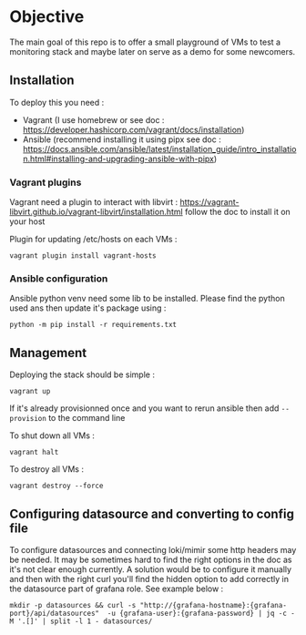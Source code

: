 # Objective

The main goal of this repo is to offer a small playground of VMs to test a monitoring stack and maybe later on serve as a demo for some newcomers.

## Installation

To deploy this you need :
- Vagrant (I use homebrew or see doc : https://developer.hashicorp.com/vagrant/docs/installation)
- Ansible (recommend installing it using pipx see doc : https://docs.ansible.com/ansible/latest/installation_guide/intro_installation.html#installing-and-upgrading-ansible-with-pipx)

### Vagrant plugins
Vagrant need a plugin to interact with libvirt : https://vagrant-libvirt.github.io/vagrant-libvirt/installation.html follow the doc to install it on your host

Plugin for updating /etc/hosts on each VMs :
```
vagrant plugin install vagrant-hosts
```

### Ansible configuration

Ansible python venv need some lib to be installed. Please find the python used ans then update it's package using :
```
python -m pip install -r requirements.txt
```

## Management

Deploying the stack should be simple :
```
vagrant up
```

If it's already provisionned once and you want to rerun ansible then add `--provision` to the command line

To shut down all VMs :
```
vagrant halt
```

To destroy all VMs :
```
vagrant destroy --force
```

## Configuring datasource and converting to config file

To configure datasources and connecting loki/mimir some http headers may be needed. It may be sometimes hard to find the right options in the doc as it's not clear enough currently. A solution would be to configure it manually and then with the right curl you'll find the hidden option to add correctly in the datasource part of grafana role. See example below :

`mkdir -p datasources && curl -s "http://{grafana-hostname}:{grafana-port}/api/datasources"  -u {grafana-user}:{grafana-password} | jq -c -M '.[]' | split -l 1 - datasources/`
